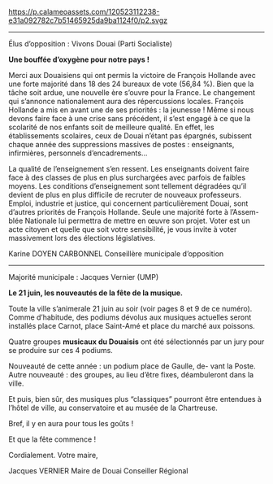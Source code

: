 https://p.calameoassets.com/120523112238-e31a092782c7b51465925da9ba1124f0/p2.svgz

---

Élus d’opposition : Vivons Douai (Parti Socialiste)

**Une bouffée d’oxygène pour notre pays !**

Merci aux Douaisiens qui ont permis la victoire de François Hollande avec une forte majorité dans 18 des 24 bureaux de vote (56,84 %). Bien que la tâche soit ardue, une nouvelle ère s’ouvre pour la France.
Le changement qui s’annonce nationalement aura des répercussions locales.
François Hollande a mis en avant une de ses priorités : la jeunesse ! Même si nous devons faire face à une crise sans précédent, il s’est engagé à ce que la scolarité de nos enfants soit de meilleure qualité.
En effet, les établissements scolaires, ceux de Douai n’étant pas épargnés, subissent chaque année des suppressions massives de postes : enseignants, infirmières, personnels d’encadrements...

La qualité de l’enseignement s’en ressent. Les enseignants doivent faire face à des classes de plus en plus surchargées avec parfois de faibles moyens. Les conditions d’enseignement sont tellement dégradées qu’il devient de plus en plus difficile de recruter de nouveaux professeurs.
Emploi, industrie et justice, qui concernent particulièrement Douai, sont d’autres priorités de François Hollande. Seule une majorité forte à l’Assem-
blée Nationale lui permettra de mettre en œuvre son projet.
Voter est un acte citoyen et quelle que soit votre sensibilité, je vous invite à voter massivement lors des élections législatives.

Karine DOYEN CARBONNEL
Conseillère municipale d’opposition

---

Majorité municipale : Jacques Vernier (UMP)

**Le 21 juin, les nouveautés de la fête de la musique.**

Toute la ville s’animerale 21 juin au soir (voir pages 8 et 9 de ce numéro). Comme d’habitude, des podiums dévolus aux musiques actuelles seront installés place Carnot, place Saint-Amé et place du marché aux poissons. 

Quatre groupes **musicaux du Douaisis** ont été sélectionnés par un jury pour se produire sur ces 4 podiums.

Nouveauté de cette année : un podium place de Gaulle, de-
vant la Poste. Autre nouveauté : des groupes, au lieu d’être fixes, déambuleront dans la ville.

Et puis, bien sûr, des musiques plus “classiques” pourront être entendues à l’hôtel de ville, au conservatoire et au musée de la Chartreuse.

Bref, il y en aura pour tous les goûts !

Et que la fête commence !

Cordialement.
Votre maire,

Jacques VERNIER
Maire de Douai
Conseiller Régional
